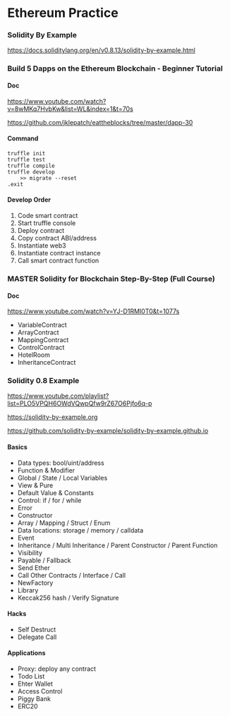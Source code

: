# Ethereum Practice

### Solidity By Example

https://docs.soliditylang.org/en/v0.8.13/solidity-by-example.html

### Build 5 Dapps on the Ethereum Blockchain - Beginner Tutorial

#### Doc

https://www.youtube.com/watch?v=8wMKq7HvbKw&list=WL&index=1&t=70s

https://github.com/jklepatch/eattheblocks/tree/master/dapp-30

#### Command

```
truffle init
truffle test
truffle compile
truffle develop
    >> migrate --reset
.exit
```

#### Develop Order

1. Code smart contract
2. Start truffle console
3. Deploy contract
4. Copy contract ABI/address
5. Instantiate web3
6. Instantiate contract instance
7. Call smart contract function

### MASTER Solidity for Blockchain Step-By-Step (Full Course)

#### Doc

https://www.youtube.com/watch?v=YJ-D1RMI0T0&t=1077s

 - VariableContract
 - ArrayContract
 - MappingContract
 - ControlContract
 - HotelRoom
 - InheritanceContract

### Solidity 0.8 Example

https://www.youtube.com/playlist?list=PLO5VPQH6OWdVQwpQfw9rZ67O6Pjfo6q-p

https://solidity-by-example.org

https://github.com/solidity-by-example/solidity-by-example.github.io

#### Basics

 - Data types: bool/uint/address
 - Function & Modifier
 - Global / State / Local Variables
 - View & Pure
 - Default Value & Constants
 - Control: if / for / while
 - Error
 - Constructor
 - Array / Mapping / Struct / Enum
 - Data locations: storage / memory / calldata
 - Event
 - Inheritance / Multi Inheritance / Parent Constructor / Parent Function
 - Visibility
 - Payable / Fallback
 - Send Ether
 - Call Other Contracts / Interface / Call
 - NewFactory
 - Library
 - Keccak256 hash / Verify Signature
 
#### Hacks

 - Self Destruct
 - Delegate Call

#### Applications

 - Proxy: deploy any contract
 - Todo List
 - Ehter Wallet
 - Access Control
 - Piggy Bank
 - ERC20